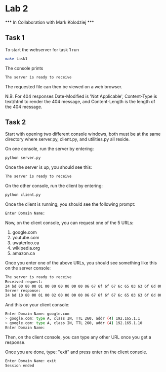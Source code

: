 # Lab 2

*** In Collaboration with Mark Kolodziej ***

## Task 1

To start the webserver for task 1 run
```bash
make task1
```
The console prints
```bash
The server is ready to receive 
```
The requested file can then be viewed on a web browser.

N.B. For 404 responses Date-Modified is 'Not Applicable', Content-Type is text/html to render the 404 message, and Content-Length is the length of the 404 message.  
## Task 2

Start with opening two different console windows, both must be at the same directory where server.py, client.py, and utilities.py all reside.

On one console, run the server by entering:
```bash
python server.py
```
Once the server is up, you should see this:
```bash
The server is ready to receive
```

On the other console, run the client by entering:
```bash
python client.py
```
Once the client is running, you should see the following prompt:
```bash
Enter Domain Name: 
```

Now, on the client console, you can request one of the 5 URLs:
1. google.com
2. youtube.com
3. uwaterloo.ca
4. wikipedia.org
5. amazon.ca

Once you enter one of the above URLs, you should see something like this on the server console:
```bash
The server is ready to receive
Received request:
24 bd 00 80 00 01 00 00 00 00 00 00 06 67 6f 6f 67 6c 65 03 63 6f 6d 00 00 01 00 01
Server response:
24 bd 10 80 00 01 00 02 00 00 00 00 06 67 6f 6f 67 6c 65 03 63 6f 6d 00 00 01 00 01 c0 0c 00 01 00 01 01 04 00 04 c0 a5 01 01 c0 0c 00 01 00 01 01 04 00 04 c0 a5 01 0a
```
And this on your client console:
```bash
Enter Domain Name: google.com
> google.com: type A, class IN, TTL 260, addr (4) 192.165.1.1
> google.com: type A, class IN, TTL 260, addr (4) 192.165.1.10
Enter Domain Name: 
```

Then, on the client console, you can type any other URL once you get a response.

Once you are done, type: "exit" and press enter on the client console.
```bash
Enter Domain Name: exit
Session ended
```
